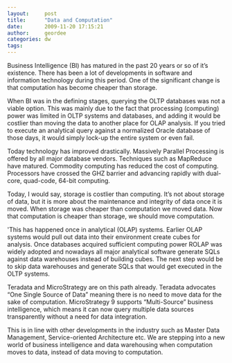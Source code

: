 ```yaml
---
layout:     post
title:      "Data and Computation"
date:       2009-11-20 17:15:21
author:     geordee
categories: dw
tags:       
---
```


Business Intelligence (BI) has matured in the past 20 years or so of it’s existence. There has been a lot of developments in software and information technology during this period. One of the significant change is that computation has become cheaper than storage.

When BI was in the defining stages, querying the OLTP databases was not a viable option. This was mainly due to the fact that processing (computing) power was limited in OLTP systems and databases, and adding it would be costlier than moving the data to another place for OLAP analysis. If you tried to execute an analytical query against a normalized Oracle database of those days, it would simply lock-up the entire system or even fail.

Today technology has improved drastically. Massively Parallel Processing is offered by all major database vendors. Techniques such as MapReduce have matured. Commodity computing has reduced the cost of computing. Processors have crossed the GHZ barrier and advancing rapidly with dual-core, quad-code, 64-bit computing.

Today, I would say, storage is costlier than computing. It’s not about storage of data, but it is more about the maintenance and integrity of data once it is moved. When storage was cheaper than computation we moved data. Now that computation is cheaper than storage, we should move computation.

'This has happened once in analytical (OLAP) systems. Earlier OLAP systems would pull out data into their environment create cubes for analysis. Once databases acquired sufficient computing power ROLAP was widely adopted and nowadays all major analytical software generate SQLs against data warehouses instead of building cubes. The next step would be to skip data warehouses and generate SQLs that would get executed in the OLTP systems.

Teradata and MicroStrategy are on this path already. Teradata advocates “One Single Source of Data” meaning there is no need to move data for the sake of computation. MicroStrategy 9 supports “Multi-Source” business intelligence, which means it can now query multiple data sources transparently without a need for data integration.

This is in line with other developments in the industry such as Master Data Management, Service-oriented Architecture etc. We are stepping into a new world of business intelligence and data warehousing when computation moves to data, instead of data moving to computation.
